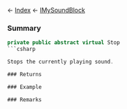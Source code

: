 ← [Index](Api-Index) ← [IMySoundBlock](SpaceEngineers.Game.ModAPI.Ingame.IMySoundBlock)

### Summary

```csharp
private public abstract virtual Stop
```csharp

Stops the currently playing sound.

### Returns

### Example

### Remarks

